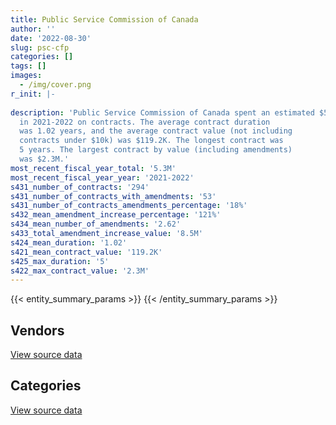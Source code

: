 ```yaml
---
title: Public Service Commission of Canada
author: ''
date: '2022-08-30'
slug: psc-cfp
categories: []
tags: []
images:
  - /img/cover.png
r_init: |-
  
description: 'Public Service Commission of Canada spent an estimated $5.3M
  in 2021-2022 on contracts. The average contract duration
  was 1.02 years, and the average contract value (not including
  contracts under $10k) was $119.2K. The longest contract was
  5 years. The largest contract by value (including amendments)
  was $2.3M.'
most_recent_fiscal_year_total: '5.3M'
most_recent_fiscal_year_year: '2021-2022'
s431_number_of_contracts: '294'
s431_number_of_contracts_with_amendments: '53'
s431_number_of_contracts_amendments_percentage: '18%'
s432_mean_amendment_increase_percentage: '121%'
s434_mean_number_of_amendments: '2.62'
s433_total_amendment_increase_value: '8.5M'
s424_mean_duration: '1.02'
s421_mean_contract_value: '119.2K'
s425_max_duration: '5'
s422_max_contract_value: '2.3M'
---
```


<script src="/rmarkdown-libs/htmlwidgets/htmlwidgets.js"></script>
<link href="/rmarkdown-libs/datatables-css/datatables-crosstalk.css" rel="stylesheet" />
<script src="/rmarkdown-libs/datatables-binding/datatables.js"></script>
<script src="/rmarkdown-libs/jquery/jquery-3.6.0.min.js"></script>
<link href="/rmarkdown-libs/dt-core-bootstrap/css/dataTables.bootstrap.min.css" rel="stylesheet" />
<link href="/rmarkdown-libs/dt-core-bootstrap/css/dataTables.bootstrap.extra.css" rel="stylesheet" />
<script src="/rmarkdown-libs/dt-core-bootstrap/js/jquery.dataTables.min.js"></script>
<script src="/rmarkdown-libs/dt-core-bootstrap/js/dataTables.bootstrap.min.js"></script>
<link href="/rmarkdown-libs/crosstalk/css/crosstalk.min.css" rel="stylesheet" />
<script src="/rmarkdown-libs/crosstalk/js/crosstalk.min.js"></script>
<script src="/rmarkdown-libs/htmlwidgets/htmlwidgets.js"></script>
<link href="/rmarkdown-libs/datatables-css/datatables-crosstalk.css" rel="stylesheet" />
<script src="/rmarkdown-libs/datatables-binding/datatables.js"></script>
<script src="/rmarkdown-libs/jquery/jquery-3.6.0.min.js"></script>
<link href="/rmarkdown-libs/dt-core-bootstrap/css/dataTables.bootstrap.min.css" rel="stylesheet" />
<link href="/rmarkdown-libs/dt-core-bootstrap/css/dataTables.bootstrap.extra.css" rel="stylesheet" />
<script src="/rmarkdown-libs/dt-core-bootstrap/js/jquery.dataTables.min.js"></script>
<script src="/rmarkdown-libs/dt-core-bootstrap/js/dataTables.bootstrap.min.js"></script>
<link href="/rmarkdown-libs/crosstalk/css/crosstalk.min.css" rel="stylesheet" />
<script src="/rmarkdown-libs/crosstalk/js/crosstalk.min.js"></script>

{{< entity_summary_params >}}
{{< /entity_summary_params >}}

## Vendors

<div id="htmlwidget-1" style="width:100%;height:auto;" class="datatables html-widget"></div>
<script type="application/json" data-for="htmlwidget-1">{"x":{"style":"bootstrap","filter":"none","vertical":false,"data":[["<a href=\"/vendors/adrm_technology_consulting/\">ADRM TECHNOLOGY CONSULTING<\/a>","<a href=\"/vendors/applied_electonics/\">APPLIED ELECTONICS<\/a>","<a href=\"/vendors/artemp_personnel_services/\">ARTEMP PERSONNEL SERVICES<\/a>","<a href=\"/vendors/avi_spl_canada/\">AVI SPL CANADA<\/a>","<a href=\"/vendors/canadian_corps_of_commissionaires/\">CANADIAN CORPS OF COMMISSIONAIRES<\/a>","<a href=\"/vendors/carahsoft_technology/\">CARAHSOFT TECHNOLOGY<\/a>","<a href=\"/vendors/cdw_canada/\">CDW CANADA<\/a>","<a href=\"/vendors/charron_human_resources/\">CHARRON HUMAN RESOURCES<\/a>","<a href=\"/vendors/compugen/\">COMPUGEN<\/a>","<a href=\"/vendors/delco_automation/\">DELCO AUTOMATION<\/a>","<a href=\"/vendors/dell_computer/\">DELL COMPUTER<\/a>","<a href=\"/vendors/donna_cona/\">DONNA CONA<\/a>","<a href=\"/vendors/ebsco_canada/\">EBSCO CANADA<\/a>","<a href=\"/vendors/ecole_de_langues_abce/\">ECOLE DE LANGUES ABCE<\/a>","<a href=\"/vendors/excel_human_resources/\">EXCEL HUMAN RESOURCES<\/a>","<a href=\"/vendors/fast_track_staffing/\">FAST TRACK STAFFING<\/a>","<a href=\"/vendors/freebalance/\">FREEBALANCE<\/a>","<a href=\"/vendors/gartner/\">GARTNER<\/a>","<a href=\"/vendors/global_knowledge/\">GLOBAL KNOWLEDGE<\/a>","<a href=\"/vendors/goss_gilroy/\">GOSS GILROY<\/a>","<a href=\"/vendors/ibm_canada/\">IBM CANADA<\/a>","<a href=\"/vendors/itex/\">ITEX<\/a>","<a href=\"/vendors/language_research_development_group/\">LANGUAGE RESEARCH DEVELOPMENT GROUP<\/a>","<a href=\"/vendors/maplesoft_consulting/\">MAPLESOFT CONSULTING<\/a>","<a href=\"/vendors/maxsys_staffing_and_consulting/\">MAXSYS STAFFING AND CONSULTING<\/a>","<a href=\"/vendors/microsoft_canada/\">MICROSOFT CANADA<\/a>","<a href=\"/vendors/mindwire_systems/\">MINDWIRE SYSTEMS<\/a>","<a href=\"/vendors/modis_canada/\">MODIS CANADA<\/a>","<a href=\"/vendors/nattiq/\">NATTIQ<\/a>","<a href=\"/vendors/northern_micro/\">NORTHERN MICRO<\/a>","<a href=\"/vendors/oracle_canada/\">ORACLE CANADA<\/a>","<a href=\"/vendors/pleiad_canada/\">PLEIAD CANADA<\/a>","<a href=\"/vendors/portage_personnel/\">PORTAGE PERSONNEL<\/a>","<a href=\"/vendors/pricewaterhouse_coopers/\">PRICEWATERHOUSE COOPERS<\/a>","<a href=\"/vendors/prosci_canada/\">PROSCI CANADA<\/a>","<a href=\"/vendors/qmr/\">QMR<\/a>","<a href=\"/vendors/randstad/\">RANDSTAD<\/a>","<a href=\"/vendors/samson_associes/\">SAMSON ASSOCIES<\/a>","<a href=\"/vendors/sas_institute/\">SAS INSTITUTE<\/a>","<a href=\"/vendors/si_systems/\">SI SYSTEMS<\/a>","<a href=\"/vendors/softchoice/\">SOFTCHOICE<\/a>","<a href=\"/vendors/softsim_technologies/\">SOFTSIM TECHNOLOGIES<\/a>","<a href=\"/vendors/sra_staffing_solutions/\">SRA STAFFING SOLUTIONS<\/a>","<a href=\"/vendors/stiff_sentences/\">STIFF SENTENCES<\/a>","<a href=\"/vendors/systemscope/\">SYSTEMSCOPE<\/a>","<a href=\"/vendors/the_aim_group/\">THE AIM GROUP<\/a>","<a href=\"/vendors/totem_offisource/\">TOTEM OFFISOURCE<\/a>","<a href=\"/vendors/trm_technologies/\">TRM TECHNOLOGIES<\/a>","<a href=\"/vendors/workdynamics_technologies/\">WORKDYNAMICS TECHNOLOGIES<\/a>"],[446495.91,184952.46,33953.95,232541.36,null,null,null,null,null,22544.27,8219.78,12119.29,37628.02,11025,357166.44,null,90284.25,438060.29,19042.16,null,89467.56,null,null,245980.71,null,102916.83,19240.26,502782.36,null,null,null,35111.56,null,35799.83,30962.77,422.8,106124.86,111864.21,494235,630960.26,19248.11,null,null,null,586999.4,null,23990.68,216878.57,172522.9],[450451.14,95331.1,null,95964.01,10892.07,null,null,38220,null,null,null,null,12761.77,33547.5,129453.44,4446.4,92224.3,323531.12,null,null,14740.72,null,null,237737.26,430874.56,null,2498.74,1294097.6,19162.5,null,null,42693.79,4614.2,null,null,8144.44,223228.16,183597.76,727821.42,724534.55,18589.02,null,183145.93,24577.5,null,39776,null,306426.71,103929.47],[713625.1,null,null,1810.64,null,null,null,17745,63933.07,null,null,151818.98,10522.14,null,49387.98,47733.44,92658.89,null,null,37038.75,46148.33,32.26,null,165038.07,146781.44,null,null,726866.7,3832.5,624624.11,null,116.65,27609.58,null,null,100703.76,222618.25,183096.13,43929.87,1146608.61,22565.7,null,127754.72,null,null,null,null,null,48748.67],[574608.64,null,null,null,null,2438.57,284828.37,null,46140.38,null,null,218165.06,8456.94,null,null,68786.78,119673.52,250277.9,null,45889.87,42453.06,11741.18,8767.08,null,null,null,null,102395.62,null,62256.66,406691.26,null,27609.58,null,37470.35,8122.19,116493.38,74241.72,null,983256.15,49077.08,576412.2,17997.14,null,null,null,null,null,49325.67]],"container":"<table class=\"table table-striped table-hover row-border order-column display\">\n  <thead>\n    <tr>\n      <th>Vendor<\/th>\n      <th>2018-2019<\/th>\n      <th>2019-2020<\/th>\n      <th>2020-2021<\/th>\n      <th>2021-2022<\/th>\n    <\/tr>\n  <\/thead>\n<\/table>","options":{"order":[[4,"desc"]],"pageLength":10,"autoWidth":true,"columnDefs":[{"targets":1,"render":"function(data, type, row, meta) {\n    return type !== 'display' ? data : DTWidget.formatCurrency(data, \"$\", 2, 3, \",\", \".\", true, null);\n  }"},{"targets":2,"render":"function(data, type, row, meta) {\n    return type !== 'display' ? data : DTWidget.formatCurrency(data, \"$\", 2, 3, \",\", \".\", true, null);\n  }"},{"targets":3,"render":"function(data, type, row, meta) {\n    return type !== 'display' ? data : DTWidget.formatCurrency(data, \"$\", 2, 3, \",\", \".\", true, null);\n  }"},{"targets":4,"render":"function(data, type, row, meta) {\n    return type !== 'display' ? data : DTWidget.formatCurrency(data, \"$\", 2, 3, \",\", \".\", true, null);\n  }"},{"width":"16%","targets":[1,2,3,4]},{"className":"dt-right","targets":[1,2,3,4]}],"orderClasses":false}},"evals":["options.columnDefs.0.render","options.columnDefs.1.render","options.columnDefs.2.render","options.columnDefs.3.render"],"jsHooks":[]}</script>
<p class="text-right">
<a href="https://github.com/GoC-Spending/contracts-data/tree/main/data/out/departments/psc-cfp/summary_by_fiscal_year_by_vendor.csv" class="source-data-link btn btn-link">View source data</a>
</p>

## Categories

<div id="htmlwidget-2" style="width:100%;height:auto;" class="datatables html-widget"></div>
<script type="application/json" data-for="htmlwidget-2">{"x":{"style":"bootstrap","filter":"none","vertical":false,"data":[["<a href=\"/categories/facilities_and_construction/\">Facilities and construction<\/a>","<a href=\"/categories/office_management/\">Office management<\/a>","<a href=\"/categories/professional_services/\">Professional services<\/a>","<a href=\"/categories/information_technology/\">Information technology<\/a>","<a href=\"/categories/security_and_protection/\">Security and protection<\/a>","<a href=\"/categories/human_capital/\">Human capital<\/a>"],[22544.27,100710.98,1464301.28,4638831.08,22352.23,237803.06],[null,114500.8,1625334.4,5495277.11,22413.47,167052.27],[null,37454.62,708443.03,4900409.07,null,155911.23],[null,21093.54,491800.16,4524117.18,null,276457.3]],"container":"<table class=\"table table-striped table-hover row-border order-column display\">\n  <thead>\n    <tr>\n      <th>Category<\/th>\n      <th>2018-2019<\/th>\n      <th>2019-2020<\/th>\n      <th>2020-2021<\/th>\n      <th>2021-2022<\/th>\n    <\/tr>\n  <\/thead>\n<\/table>","options":{"order":[[4,"desc"]],"dom":"t","pageLength":30,"autoWidth":true,"columnDefs":[{"targets":1,"render":"function(data, type, row, meta) {\n    return type !== 'display' ? data : DTWidget.formatCurrency(data, \"$\", 2, 3, \",\", \".\", true, null);\n  }"},{"targets":2,"render":"function(data, type, row, meta) {\n    return type !== 'display' ? data : DTWidget.formatCurrency(data, \"$\", 2, 3, \",\", \".\", true, null);\n  }"},{"targets":3,"render":"function(data, type, row, meta) {\n    return type !== 'display' ? data : DTWidget.formatCurrency(data, \"$\", 2, 3, \",\", \".\", true, null);\n  }"},{"targets":4,"render":"function(data, type, row, meta) {\n    return type !== 'display' ? data : DTWidget.formatCurrency(data, \"$\", 2, 3, \",\", \".\", true, null);\n  }"},{"width":"16%","targets":[1,2,3,4]},{"className":"dt-right","targets":[1,2,3,4]}],"orderClasses":false,"lengthMenu":[10,25,30,50,100]}},"evals":["options.columnDefs.0.render","options.columnDefs.1.render","options.columnDefs.2.render","options.columnDefs.3.render"],"jsHooks":[]}</script>
<p class="text-right">
<a href="https://github.com/GoC-Spending/contracts-data/tree/main/data/out/departments/psc-cfp/summary_by_fiscal_year_by_category.csv" class="source-data-link btn btn-link">View source data</a>
</p>
